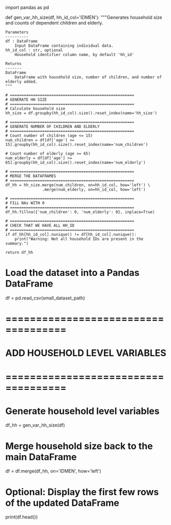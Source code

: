 import pandas as pd

def gen_var_hh_size(df, hh_id_col='IDMEN'):
    """Generates household size and counts of dependent children and elderly.
   
    Parameters
    ----------
    df : DataFrame
        Input DataFrame containing individual data.
    hh_id_col : str, optional
        Household identifier column name, by default 'hh_id'
   
    Returns
    -------
    DataFrame
        DataFrame with household size, number of children, and number of elderly added.
    """
   
    # ======================================================
    # GENERATE HH SIZE
    # ======================================================
    # Calculate household size
    hh_size = df.groupby(hh_id_col).size().reset_index(name='hh_size')

    # ======================================================
    # GENERATE NUMBER OF CHILDREN AND ELDERLY
    # ======================================================
    # Count number of children (age <= 15)
    num_children = df[df['age'] <= 15].groupby(hh_id_col).size().reset_index(name='num_children')

    # Count number of elderly (age >= 65)
    num_elderly = df[df['age'] >= 65].groupby(hh_id_col).size().reset_index(name='num_elderly')

    # ======================================================
    # MERGE THE DATAFRAMES
    # ======================================================
    df_hh = hh_size.merge(num_children, on=hh_id_col, how='left') \
                    .merge(num_elderly, on=hh_id_col, how='left')

    # ======================================================
    # FILL NAs WITH 0
    # ======================================================
    df_hh.fillna({'num_children': 0, 'num_elderly': 0}, inplace=True)

    # ======================================================
    # CHECK THAT WE HAVE ALL HH_ID
    # ======================================================
    if df_hh[hh_id_col].nunique() != df[hh_id_col].nunique():
        print("Warning: Not all household IDs are present in the summary.")

    return df_hh

# Load the dataset into a Pandas DataFrame
df = pd.read_csv(small_dataset_path)

# ====================================
# ADD HOUSEHOLD LEVEL VARIABLES
# ====================================

# Generate household level variables
df_hh = gen_var_hh_size(df)

# Merge household size back to the main DataFrame
df = df.merge(df_hh, on='IDMEN', how='left')

# Optional: Display the first few rows of the updated DataFrame
print(df.head())
